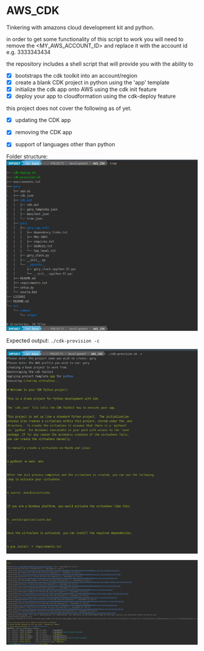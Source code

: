 # AWS_CDK
Tinkering with amazons cloud development kit and python.

in order to get some functionality of this script to work you will need to
remove the <MY_AWS_ACCOUNT_ID> and replace it with the account id e.g. 3333343434

the repository includes a shell script that will provide you with the ability to
- [x] bootstraps the cdk toolkit into an account/region
- [x] create a blank CDK project in python using the 'app' template
- [x] initialize the cdk app onto AWS using the cdk init feature
- [x] deploy your app to cloudformation using the cdk-deploy feature

this project does not cover the following as of yet.

- [x] updating the CDK app
- [x] removing the CDK app
- [x] support of languages other than python


Folder structure:
![folder-struct](src/common/images/cdk-4.png)


Expected output: ```./cdk-provision -c```

![expected-output](src/common/images/cdk-2.png)

![expected-output-1](src/common/images/cdk-3.png)
